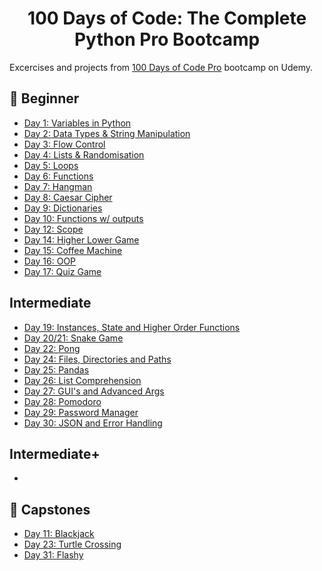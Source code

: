 <h1 align="center">100 Days of Code: The Complete Python Pro Bootcamp
</h1>

Excercises and projects from [100 Days of Code Pro]() bootcamp on Udemy.

## 🔰 Beginner 
- [Day 1: Variables in Python](https://github.com/anubhavsharma515/100-Days-of-Python-Bootcamp/blob/main/beginner/day_1/)
- [Day 2: Data Types & String Manipulation](https://github.com/anubhavsharma515/100-Days-of-Python-Bootcamp/blob/main/beginner/day_2/)
- [Day 3: Flow Control](https://github.com/anubhavsharma515/100-Days-of-Python-Bootcamp/blob/main/beginner/day_3/)
- [Day 4: Lists & Randomisation](https://github.com/anubhavsharma515/100-Days-of-Python-Bootcamp/blob/main/beginner/day_4/)
- [Day 5: Loops](https://github.com/anubhavsharma515/100-Days-of-Python-Bootcamp/blob/main/beginner/day_5/)
- [Day 6: Functions](https://github.com/anubhavsharma515/100-Days-of-Python-Bootcamp/blob/main/beginner/day_6/)
- [Day 7: Hangman](https://github.com/anubhavsharma515/100-Days-of-Python-Bootcamp/blob/main/beginner/day_7/)
- [Day 8: Caesar Cipher](https://github.com/anubhavsharma515/100-Days-of-Python-Bootcamp/blob/main/beginner/day_8/)
- [Day 9: Dictionaries](https://github.com/anubhavsharma515/100-Days-of-Python-Bootcamp/blob/main/beginner/day_9/)
- [Day 10: Functions w/ outputs](https://github.com/anubhavsharma515/100-Days-of-Python-Bootcamp/blob/main/beginner/day_10/)
- [Day 12: Scope](https://github.com/anubhavsharma515/100-Days-of-Python-Bootcamp/blob/main/beginner/day_12/)
- [Day 14: Higher Lower Game](https://github.com/anubhavsharma515/100-Days-of-Python-Bootcamp/blob/main/beginner/day_14/)
- [Day 15: Coffee Machine](https://github.com/anubhavsharma515/100-Days-of-Python-Bootcamp/blob/main/beginner/day_15/)
- [Day 16: OOP](https://github.com/anubhavsharma515/100-Days-of-Python-Bootcamp/blob/main/beginner/day_16/)
- [Day 17: Quiz Game](https://github.com/anubhavsharma515/100-Days-of-Python-Bootcamp/blob/main/beginner/day_17/)

## Intermediate
- [Day 19: Instances, State and Higher Order Functions](https://github.com/anubhavsharma515/100-Days-of-Python-Bootcamp/blob/main/intermediate/day_19/)
- [Day 20/21: Snake Game](https://github.com/anubhavsharma515/100-Days-of-Python-Bootcamp/blob/main/intermediate/day_20_21/)
- [Day 22: Pong](https://github.com/anubhavsharma515/100-Days-of-Python-Bootcamp/blob/main/intermediate/day_22/)
- [Day 24: Files, Directories and Paths](https://github.com/anubhavsharma515/100-Days-of-Python-Bootcamp/blob/main/intermediate/day_24/)
- [Day 25: Pandas](https://github.com/anubhavsharma515/100-Days-of-Python-Bootcamp/blob/main/intermediate/day_25/)
- [Day 26: List Comprehension](https://github.com/anubhavsharma515/100-Days-of-Python-Bootcamp/blob/main/intermediate/day_26/)
- [Day 27: GUI's and Advanced Args](https://github.com/anubhavsharma515/100-Days-of-Python-Bootcamp/blob/main/intermediate/day_27/)
- [Day 28: Pomodoro](https://github.com/anubhavsharma515/100-Days-of-Python-Bootcamp/blob/main/intermediate/day_28/)
- [Day 29: Password Manager](https://github.com/anubhavsharma515/100-Days-of-Python-Bootcamp/blob/main/intermediate/day_29/)
- [Day 30: JSON and Error Handling](https://github.com/anubhavsharma515/100-Days-of-Python-Bootcamp/blob/main/intermediate/day_30/)

## Intermediate+
-

## 🔰 Capstones
- [Day 11: Blackjack](https://github.com/anubhavsharma515/100-Days-of-Python-Bootcamp/blob/main/capstones/blackjack.py)
- [Day 23: Turtle Crossing](https://github.com/anubhavsharma515/100-Days-of-Python-Bootcamp/blob/main/capstones/day_23/)
- [Day 31: Flashy](https://github.com/anubhavsharma515/100-Days-of-Python-Bootcamp/blob/main/capstones/day_31/)
